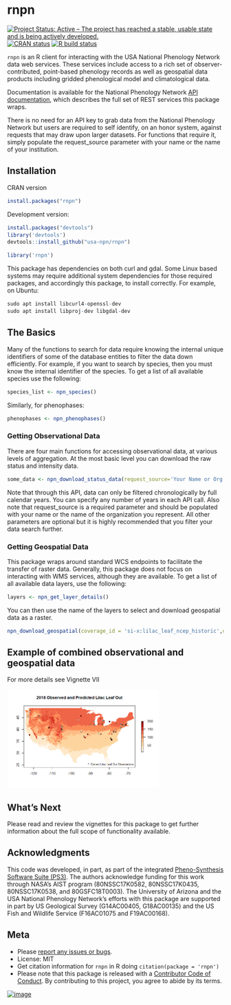 
# rnpn

<!-- badges: start -->

[![Project Status: Active – The project has reached a stable, usable
state and is being actively
developed.](http://www.repostatus.org/badges/latest/active.svg)](https://www.repostatus.org/)
[![CRAN
status](https://www.r-pkg.org/badges/version/rnpn)](https://CRAN.R-project.org/package=rnpn)
[![R build
status](https://github.com/usa-npn/rnpn//workflows/R-CMD-check/badge.svg)](https://github.com/usa-npn/rnpn/actions)
<!-- badges: end -->

`rnpn` is an R client for interacting with the USA National Phenology
Network data web services. These services include access to a rich set
of observer-contributed, point-based phenology records as well as
geospatial data products including gridded phenological model and
climatological data.

Documentation is available for the National Phenology Network [API
documentation](https://docs.google.com/document/d/1yNjupricKOAXn6tY1sI7-EwkcfwdGUZ7lxYv7fcPjO8/edit?hl=en_US),
which describes the full set of REST services this package wraps.

There is no need for an API key to grab data from the National Phenology
Network but users are required to self identify, on an honor system,
against requests that may draw upon larger datasets. For functions that
require it, simply populate the request_source parameter with your name
or the name of your institution.

## Installation

CRAN version

``` r
install.packages("rnpn")
```

Development version:

``` r
install.packages("devtools")
library('devtools')
devtools::install_github("usa-npn/rnpn")
```

``` r
library('rnpn')
```

This package has dependencies on both curl and gdal. Some Linux based
systems may require additional system dependencies for those required
packages, and accordingly this package, to install correctly. For
example, on Ubuntu:

``` r
sudo apt install libcurl4-openssl-dev
sudo apt install libproj-dev libgdal-dev
```

## The Basics

Many of the functions to search for data require knowing the internal
unique identifiers of some of the database entities to filter the data
down efficiently. For example, if you want to search by species, then
you must know the internal identifier of the species. To get a list of
all available species use the following:

``` r
species_list <- npn_species()
```

Similarly, for phenophases:

``` r
phenophases <- npn_phenophases()
```

### Getting Observational Data

There are four main functions for accessing observational data, at
various levels of aggregation. At the most basic level you can download
the raw status and intensity data.

``` r
some_data <- npn_download_status_data(request_source='Your Name or Org Here',years=c(2015),species_id=c(35),states=c('AZ','IL'))
```

Note that through this API, data can only be filtered chronologically by
full calendar years. You can specify any number of years in each API
call. Also note that request_source is a required parameter and should
be populated with your name or the name of the organization you
represent. All other parameters are optional but it is highly
recommended that you filter your data search further.

### Getting Geospatial Data

This package wraps around standard WCS endpoints to facilitate the
transfer of raster data. Generally, this package does not focus on
interacting with WMS services, although they are available. To get a
list of all available data layers, use the following:

``` r
layers <- npn_get_layer_details()
```

You can then use the name of the layers to select and download
geospatial data as a raster.

``` r
npn_download_geospatial(coverage_id = 'si-x:lilac_leaf_ncep_historic',date='2016-12-31',format='geotiff',output_path='./six-test-raster.tiff')
```

## Example of combined observational and geospatial data

For more details see Vignette VII

<img src="vignettes/figures/7-plot.png" width="70%" />

## What’s Next

Please read and review the vignettes for this package to get further
information about the full scope of functionality available.

## Acknowledgments

This code was developed, in part, as part of the integrated
[Pheno-Synthesis Software Suite
(PS3)](https://git.earthdata.nasa.gov/projects/APIS/repos/pheno-synthesis-software-suite/browse).
The authors acknowledge funding for this work through NASA’s AIST
program (80NSSC17K0582, 80NSSC17K0435, 80NSSC17K0538, and
80GSFC18T0003). The University of Arizona and the USA National Phenology
Network’s efforts with this package are supported in part by US
Geological Survey (G14AC00405, G18AC00135) and the US Fish and Wildlife
Service (F16AC01075 and F19AC00168).

## Meta

- Please [report any issues or
  bugs](https://github.com/usa-npn/rnpn/issues).
- License: MIT
- Get citation information for `rnpn` in R doing
  `citation(package = 'rnpn')`
- Please note that this package is released with a [Contributor Code of
  Conduct](https://ropensci.org/code-of-conduct/). By contributing to
  this project, you agree to abide by its terms.

[![image](http://ropensci.org/public_images/github_footer.png)](https://ropensci.org/)
